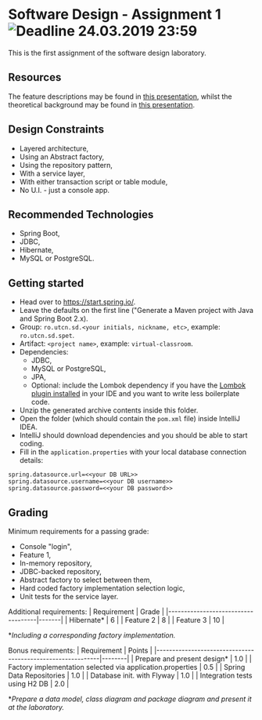 # Software Design - Assignment 1 ![Deadline 24.03.2019 23:59](https://img.shields.io/badge/deadline-24.03.2019%2023%3A59-blue.svg "Deadline: 24.03.2019 23:59")
This is the first assignment of the software design laboratory.

## Resources
The feature descriptions may be found in [this presentation](https://slides.com/spet/utcn-sd-assignment-topic), whilst the theoretical background may be found in [this presentation](https://slides.com/spet/utcn-sd-assignment-1).

## Design Constraints
 * Layered architecture,
 * Using an Abstract factory,
 * Using the repository pattern,
 * With a service layer, 
 * With either transaction script or table module,
 * No U.I. - just a console app.

## Recommended Technologies
 * Spring Boot,
 * JDBC,
 * Hibernate,
 * MySQL or PostgreSQL.

## Getting started
 * Head over to https://start.spring.io/.
 * Leave the defaults on the first line ("Generate a Maven project with Java and Spring Boot 2.x).
 * Group: `ro.utcn.sd.<your initials, nickname, etc>`, example: `ro.utcn.sd.spet`.
 * Artifact: `<project name>`, example: `virtual-classroom`.
 * Dependencies:
   - JDBC,
   - MySQL or PostgreSQL,
   - JPA,
   - Optional: include the Lombok dependency if you have the [Lombok plugin installed](https://projectlombok.org/) in your IDE and you want to write less boilerplate code.
 * Unzip the generated archive contents inside this folder.
 * Open the folder (which should contain the `pom.xml` file) inside IntelliJ IDEA.
 * IntelliJ should download dependencies and you should be able to start coding.
 * Fill in the `application.properties` with your local database connection details: 

```
spring.datasource.url=<<your DB URL>>
spring.datasource.username=<<your DB username>>
spring.datasource.password=<<your DB password>>
```

## Grading

Minimum requirements for a passing grade:
 * Console "login",
 * Feature 1,
 * In-memory repository,
 * JDBC-backed repository,
 * Abstract factory to select between them,
 * Hard coded factory implementation selection logic,
 * Unit tests for the service layer.

Additional requirements:
| Requirement                        | Grade |
|------------------------------------|-------|
| Hibernate*                         |   6   |
| Feature 2                          |   8   |
| Feature 3                          |  10   |

**Including a corresponding factory implementation.*

Bonus requirements:
| Requirement                                                | Points |
|------------------------------------------------------------|--------|
| Prepare and present design*                                | 1.0    |
| Factory implementation selected via application.properties | 0.5    |
| Spring Data Repositories                                   | 1.0    |
| Database init. with Flyway                                 | 1.0    |
| Integration tests using H2 DB                              | 2.0    |

**Prepare a data model, class diagram and package diagram and present it at the laboratory.*
